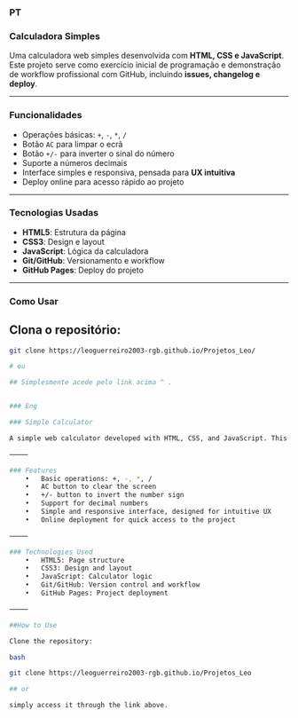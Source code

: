 ### PT

### Calculadora Simples

Uma calculadora web simples desenvolvida com **HTML, CSS e JavaScript**. Este projeto serve como exercício inicial de programação e demonstração de workflow profissional com GitHub, incluindo **issues, changelog e deploy**.

---

### Funcionalidades

- Operações básicas: `+`, `-`, `*`, `/`
- Botão `AC` para limpar o ecrã
- Botão `+/-` para inverter o sinal do número
- Suporte a números decimais
- Interface simples e responsiva, pensada para **UX intuitiva**
- Deploy online para acesso rápido ao projeto

---

### Tecnologias Usadas

- **HTML5**: Estrutura da página
- **CSS3**: Design e layout
- **JavaScript**: Lógica da calculadora
- **Git/GitHub**: Versionamento e workflow
- **GitHub Pages**: Deploy do projeto

---

### Como Usar

## Clona o repositório:

```bash
git clone https://leoguerreiro2003-rgb.github.io/Projetos_Leo/

# ou

## Simplesmente acede pelo link acima ^ .


### Eng

### Simple Calculator

A simple web calculator developed with HTML, CSS, and JavaScript. This project serves as an initial programming exercise and demonstrates a professional workflow on GitHub, including issues, changelog, and deployment.

⸻

### Features
	•	Basic operations: +, -, *, /
	•	AC button to clear the screen
	•	+/- button to invert the number sign
	•	Support for decimal numbers
	•	Simple and responsive interface, designed for intuitive UX
	•	Online deployment for quick access to the project

⸻

### Technologies Used
	•	HTML5: Page structure
	•	CSS3: Design and layout
	•	JavaScript: Calculator logic
	•	Git/GitHub: Version control and workflow
	•	GitHub Pages: Project deployment

⸻

##How to Use

Clone the repository:

bash

git clone https://leoguerreiro2003-rgb.github.io/Projetos_Leo

## or

simply access it through the link above.
